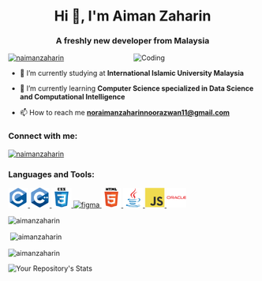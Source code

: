 <h1 align="center">Hi 👋, I'm Aiman Zaharin</h1>
<h3 align="center">A freshly new developer from Malaysia</h3>
<img align="right" alt="Coding" width="250" src="https://c.tenor.com/2uyENRmiUt0AAAAC/coding.gif">

<p align="left"> <a href="https://twitter.com/naimanzaharin" target="blank"><img src="https://img.shields.io/twitter/follow/naimanzaharin?logo=twitter&style=for-the-badge" alt="naimanzaharin" /></a> </p>

- 🔭 I’m currently studying at **International Islamic University Malaysia**

- 🌱 I’m currently learning **Computer Science specialized in Data Science and Computational Intelligence**

- 📫 How to reach me **noraimanzaharinnoorazwan11@gmail.com**

<h3 align="left">Connect with me:</h3>
<p align="left">
<a href="https://twitter.com/naimanzaharin" target="blank"><img align="center" src="https://raw.githubusercontent.com/rahuldkjain/github-profile-readme-generator/master/src/images/icons/Social/twitter.svg" alt="naimanzaharin" height="30" width="40" /></a>
</p>

<h3 align="left">Languages and Tools:</h3>
<p align="left"> <a href="https://www.cprogramming.com/" target="_blank" rel="noreferrer"> <img src="https://raw.githubusercontent.com/devicons/devicon/master/icons/c/c-original.svg" alt="c" width="40" height="40"/> </a> <a href="https://www.w3schools.com/cpp/" target="_blank" rel="noreferrer"> <img src="https://raw.githubusercontent.com/devicons/devicon/master/icons/cplusplus/cplusplus-original.svg" alt="cplusplus" width="40" height="40"/> </a> <a href="https://www.w3schools.com/css/" target="_blank" rel="noreferrer"> <img src="https://raw.githubusercontent.com/devicons/devicon/master/icons/css3/css3-original-wordmark.svg" alt="css3" width="40" height="40"/> </a> <a href="https://www.figma.com/" target="_blank" rel="noreferrer"> <img src="https://www.vectorlogo.zone/logos/figma/figma-icon.svg" alt="figma" width="40" height="40"/> </a> <a href="https://www.w3.org/html/" target="_blank" rel="noreferrer"> <img src="https://raw.githubusercontent.com/devicons/devicon/master/icons/html5/html5-original-wordmark.svg" alt="html5" width="40" height="40"/> </a> <a href="https://www.java.com" target="_blank" rel="noreferrer"> <img src="https://raw.githubusercontent.com/devicons/devicon/master/icons/java/java-original.svg" alt="java" width="40" height="40"/> </a> <a href="https://developer.mozilla.org/en-US/docs/Web/JavaScript" target="_blank" rel="noreferrer"> <img src="https://raw.githubusercontent.com/devicons/devicon/master/icons/javascript/javascript-original.svg" alt="javascript" width="40" height="40"/> </a> <a href="https://www.oracle.com/" target="_blank" rel="noreferrer"> <img src="https://raw.githubusercontent.com/devicons/devicon/master/icons/oracle/oracle-original.svg" alt="oracle" width="40" height="40"/> </a> </p>

<p><img align="center" src="https://github-readme-stats.vercel.app/api/top-langs?username=aimanzaharin&show_icons=true&locale=en&layout=compact" alt="aimanzaharin" /></p>

<p>&nbsp;<img align="center" src="https://github-readme-stats.vercel.app/api?username=aimanzaharin&show_icons=true&locale=en" alt="aimanzaharin" /></p>

<p><img align="center" src="https://github-readme-streak-stats.herokuapp.com/?user=aimanzaharin&" alt="aimanzaharin" /></p>

![Your Repository's Stats](https://github-readme-stats.vercel.app/api/top-langs/?username=AimanZaharin&hide=html,tex&theme=onedark)
